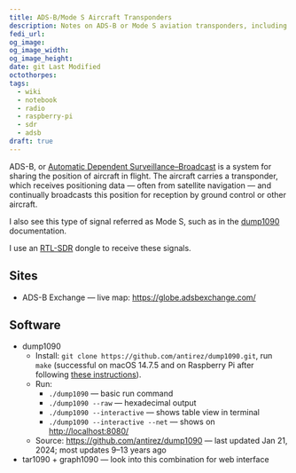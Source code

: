 ```yaml
---
title: ADS-B/Mode S Aircraft Transponders
description: Notes on ADS-B or Mode S aviation transponders, including software and data format
fedi_url:
og_image:
og_image_width:
og_image_height:
date: git Last Modified
octothorpes:
tags:
  - wiki
  - notebook
  - radio
  - raspberry-pi
  - sdr
  - adsb
draft: true
---
```


ADS-B, or [Automatic Dependent Surveillance–Broadcast](https://en.wikipedia.org/wiki/Automatic_Dependent_Surveillance%E2%80%93Broadcast) is a system for sharing the position of aircraft in flight. The aircraft carries a transponder, which receives positioning data — often from satellite navigation — and continually broadcasts this position for reception by ground control or other aircraft.

I also see this type of signal referred as Mode S, such as in the [dump1090](https://github.com/antirez/dump1090) documentation.

I use an [RTL-SDR](/wiki/notebook/radio/rtl-sdr) dongle to receive these signals.

## Sites

- ADS-B Exchange — live map: <https://globe.adsbexchange.com/>

## Software

- dump1090
  - Install: `git clone https://github.com/antirez/dump1090.git`, run `make` (successful on macOS 14.7.5 and on Raspberry Pi after following [these instructions](/wiki/notebook/radio/rtl-sdr#raspberry-pi)).
  - Run:
    - `./dump1090` — basic run command
    - `./dump1090 --raw` — hexadecimal output
    - `./dump1090 --interactive` — shows table view in terminal
    - `./dump1090 --interactive --net` — shows on <http://localhost:8080/>
  - Source: <https://github.com/antirez/dump1090> — last updated Jan 21, 2024; most updates 9–13 years ago
- tar1090 + graph1090 — look into this combination for web interface
